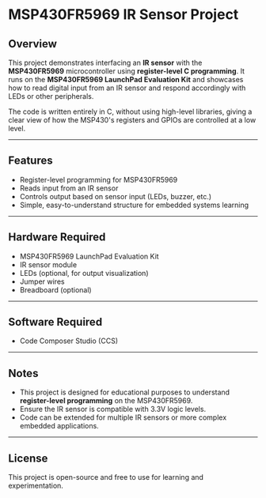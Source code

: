 # MSP430FR5969 IR Sensor Project

## Overview
This project demonstrates interfacing an **IR sensor** with the **MSP430FR5969** microcontroller using **register-level C programming**. It runs on the **MSP430FR5969 LaunchPad Evaluation Kit** and showcases how to read digital input from an IR sensor and respond accordingly with LEDs or other peripherals.

The code is written entirely in C, without using high-level libraries, giving a clear view of how the MSP430's registers and GPIOs are controlled at a low level.

---

## Features
- Register-level programming for MSP430FR5969
- Reads input from an IR sensor
- Controls output based on sensor input (LEDs, buzzer, etc.)
- Simple, easy-to-understand structure for embedded systems learning

---

## Hardware Required
- MSP430FR5969 LaunchPad Evaluation Kit
- IR sensor module
- LEDs (optional, for output visualization)
- Jumper wires
- Breadboard (optional)

---

## Software Required
- Code Composer Studio (CCS)
---

## Notes
- This project is designed for educational purposes to understand **register-level programming** on the MSP430FR5969.
- Ensure the IR sensor is compatible with 3.3V logic levels.
- Code can be extended for multiple IR sensors or more complex embedded applications.

---

## License
This project is open-source and free to use for learning and experimentation.

